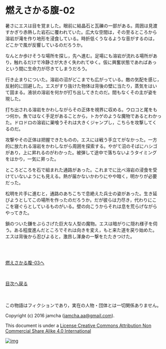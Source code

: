 # 燃えさかる腹-02

暑さにエスは目を覚ました。眼前に結晶石と瓦礫の一部がある。周囲は見渡  
すかぎり赤熱した岩石に覆われていた。広大な空間は，その至るところから  
溶岩が滝を作り地形を浸食している。時折低くうなるような音がするのは，  
どこかで風が反響しているのだろうか。  

なんとか歩けそうな場所を探し，先へ進む。足場にも溶岩が流れる場所があ  
り，触れるだけで冷静さが大きく失われてゆく。仮に興奮状態であればあっ  
という間に生命力が尽きてしまうだろう。  

行き止まりについた。溶岩の沼がどこまでも広がっている。敵の気配を感じ，  
反射的に回避した。エスがすり抜けた物体は背後の壁に当たり，蒸気をはい  
て固まる。液状の溶岩を何かが打ち出してきたのだ。間もなくその主が姿を  
現した。  

打ち出される溶岩をかわしながらその正体を視界に収める。ウロコと尾をも  
つ何か。魚ではなく手足があることから，トカゲのような魔物であるとわかっ  
た。ドロドロの溶岩に巣喰うそれは大きくジャンプし，こちらを攻撃してく  
るのだ。  

攻撃やその正体は把握できたものの，エスには戦う手立てがなかった。一方  
的に放たれる溶岩をかわしながら周囲を探索する。やがて沼のそばにハシゴ  
があり，上に昇れるのがわかった。被弾して途中で落ちないようタイミング  
をはかり，一気に昇った。  

ところどころを石で組まれた通路があった。これまでに比べ溶岩の浸食を受  
けていないようにも見える。熱が届かないかわりにやや暗く，明かりが必要  
だった。  

松明を片手に進むと，通路のあちこちで息絶えた兵士の姿があった。生き延  
びようとしてこの場所を作ったのだろうか。だが彼らは力尽き，代わりにこ  
こを寝ぐらとしているものがいる。壁の向こうからそれは息を荒らげながら  
やってきた。  

鎖のついた鎌をぶらさげた巨大な人型の魔物。エスは暗がりに隠れ様子を伺  
う。ある程度進んだところでそれは向きを変え，もと来た道を戻り始めた。  
エスは背後から忍びよると，激昂し渾身の一撃をたたきつけた。  

<br>  
<br>  

[燃えさかる腹-03へ](https://github.com/jamcha-aa/EbonyBlades/blob/master/articles/meltystomach/03.md)  

<br>  

[目次へ戻る](https://github.com/jamcha-aa/EbonyBlades/blob/master/README.md)  

<br>  
<br>  
この物語はフィクションであり，実在の人物・団体とは一切関係ありません。  

Copyright (c) 2016 jamcha (jamcha.aa@gmail.com).  

This document is under a [License Creative Commons Attribution Non Commercial Share Alike 4.0 International](http://creativecommons.org/licenses/by-nc-sa/4.0/deed)  

[![img](http://i.creativecommons.org/l/by-nc-sa/3.0/80x15.png)](http://creativecommons.org/licenses/by-nc-sa/4.0/deed)